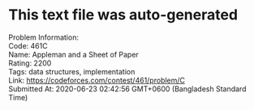 # This text file was auto-generated  
  
Problem Information:  
Code: 461C  
Name: Appleman and a Sheet of Paper  
Rating: 2200  
Tags: data structures, implementation  
Link: https://codeforces.com/contest/461/problem/C  
Submitted At: 2020-06-23 02:42:56 GMT+0600 (Bangladesh Standard Time)  
